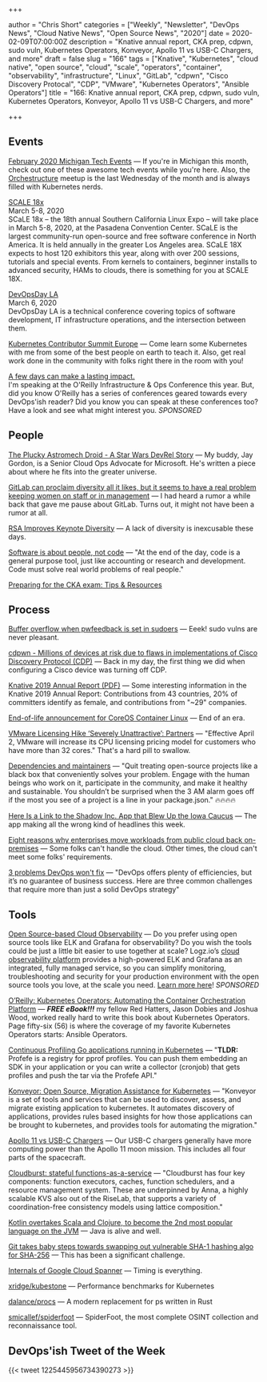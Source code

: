 +++

author = "Chris Short"
categories = ["Weekly", "Newsletter", "DevOps News", "Cloud Native News", "Open Source News", "2020"]
date = 2020-02-09T07:00:00Z
description = "Knative annual report, CKA prep, cdpwn, sudo vuln, Kubernetes Operators, Konveyor, Apollo 11 vs USB-C Chargers, and more"
draft = false
slug = "166"
tags = ["Knative", "Kubernetes", "cloud native", "open source", "cloud", "scale", "operators", "container", "observability", "infrastructure", "Linux", "GitLab", "cdpwn", "Cisco Discovery Protocal", "CDP", "VMware", "Kubernetes Operators", "Ansible Operators"]
title = "166: Knative annual report, CKA prep, cdpwn, sudo vuln, Kubernetes Operators, Konveyor, Apollo 11 vs USB-C Chargers, and more"

+++

## Events

[February 2020 Michigan Tech Events](https://cronicle.press/2020/01/27/february-2020-michigan-tech-events/) — If you're in Michigan this month, check out one of these awesome tech events while you're here. Also, the [Orchestructure](https://orchestructure.io/) meetup is the last Wednesday of the month and is always filled with Kubernetes nerds.

[SCALE 18x](https://www.socallinuxexpo.org)  
March 5-8, 2020  
SCaLE 18x – the 18th annual Southern California Linux Expo – will take place in March 5-8, 2020, at the Pasadena Convention Center. SCaLE is the largest community-run open-source and free software conference in North America. It is held annually in the greater Los Angeles area. SCaLE 18X expects to host 120 exhibitors this year, along with over 200 sessions, tutorials and special events. From kernels to containers, beginner installs to advanced security, HAMs to clouds, there is something for you at SCALE 18X.

[DevOpsDay LA](https://devopsdays.org/events/2020-los-angeles/)  
March 6, 2020  
DevOpsDay LA is a technical conference covering topics of software development, IT infrastructure operations, and the intersection between them.

[Kubernetes Contributor Summit Europe](https://events.linuxfoundation.org/kubernetes-contributor-summit-europe/) — Come learn some Kubernetes with me from some of the best people on earth to teach it. Also, get real work done in the community with folks right there in the room with you!

[A few days can make a lasting impact.](https://www.oreilly.com/pub/cpc/295841)  
I'm speaking at the O'Reilly Infrastructure & Ops Conference this year. But, did you know O'Reilly has a series of conferences geared towards every DevOps'ish reader? Did you know you can speak at these conferences too? Have a look and see what might interest you. *SPONSORED*

## People

[The Plucky Astromech Droid - A Star Wars DevRel Story](https://dev.to/jaydestro/the-plucky-astromech-droid-a-star-wars-devrel-story-3nhd) — My buddy, Jay Gordon, is a Senior Cloud Ops Advocate for Microsoft. He's written a piece about where he fits into the greater universe.

[GitLab can proclaim diversity all it likes, but it seems to have a real problem keeping women on staff or in management](https://www.theregister.co.uk/2020/02/03/gitlab_proclaims_diversity/) — I had heard a rumor a while back that gave me pause about GitLab. Turns out, it might not have been a rumor at all.

[RSA Improves Keynote Diversity](https://auth0.com/blog/rsa-improves-keynote-diversity/) — A lack of diversity is inexcusable these days.

[Software is about people, not code](https://letterstoanewdeveloper.com/2020/01/27/software-is-about-people-not-code/) — "At the end of the day, code is a general purpose tool, just like accounting or research and development. Code must solve real world problems of real people."

[Preparing for the CKA exam: Tips & Resources](https://myedes.io/cka-exam-tips/)

## Process

[Buffer overflow when pwfeedback is set in sudoers](https://www.sudo.ws/alerts/pwfeedback.html) — Eeek! sudo vulns are never pleasant.

[cdpwn - Millions of devices at risk due to flaws in implementations of Cisco Discovery Protocol (CDP)](https://securityaffairs.co/wordpress/97407/hacking/cdpwn-cdp-flaws.html) — Back in my day, the first thing we did when configuring a Cisco device was turning off CDP.

[Knative 2019 Annual Report (PDF)](https://shortcdn.com/devopsish/Knative-2019-Annual-Report.pdf) — Some interesting information in the Knative 2019 Annual Report: Contributions from 43 countries, 20% of committers identify as female, and contributions from "~29" companies.

[End-of-life announcement for CoreOS Container Linux](https://coreos.com/os/eol/) — End of an era.

[VMware Licensing Hike ‘Severely Unattractive’: Partners](https://www.crn.com/news/data-center/vmware-ups-licensing-cost-that-partners-say-is-severely-unattractive-) — "Effective April 2, VMware will increase its CPU licensing pricing model for customers who have more than 32 cores." That's a hard pill to swallow.

[Dependencies and maintainers](https://drewdevault.com/2020/02/06/Dependencies-and-maintainers.html) — "Quit treating open-source projects like a black box that conveniently solves your problem. Engage with the human beings who work on it, participate in the community, and make it healthy and sustainable. You shouldn’t be surprised when the 3 AM alarm goes off if the most you see of a project is a line in your package.json." 🔥🔥🔥🔥

[Here Is a Link to the Shadow Inc. App that Blew Up the Iowa Caucus](https://www.vice.com/en_us/article/z3b3g9/here-is-a-link-to-the-shadow-inc-app-that-blew-up-the-iowa-caucus) — The app making all the wrong kind of headlines this week.

[Eight reasons why enterprises move workloads from public cloud back on-premises](https://avoa.com/2020/02/05/eight-reasons-why-enterprises-move-workloads-from-public-cloud-back-on-premises/) — Some folks can't handle the cloud. Other times, the cloud can't meet some folks' requirements.

[3 problems DevOps won't fix](https://enterprisersproject.com/article/2020/2/devops-wont-fix-3-problems) — "DevOps offers plenty of efficiencies, but it’s no guarantee of business success. Here are three common challenges that require more than just a solid DevOps strategy"

## Tools

[Open Source-based Cloud Observability](https://logz.io/freeshirt/?utm_source=podcast&utm_medium=devopish&utm_campaign=freeshirt) — Do you prefer using open source tools like ELK and Grafana for observability? Do you wish the tools could be just a little bit easier to use together at scale? Logz.io’s [cloud observability platform](https://logz.io/freeshirt/?utm_source=podcast&utm_medium=devopish&utm_campaign=freeshirt) provides a high-powered ELK and Grafana as an integrated, fully managed service, so you can simplify monitoring, troubleshooting and security for your production environment with the open source tools you love, at the scale you need. [Learn more here](https://logz.io/freeshirt/?utm_source=podcast&utm_medium=devopish&utm_campaign=freeshirt)! *SPONSORED*

[O’Reilly: Kubernetes Operators: Automating the Container Orchestration Platform](https://cshort.co/2w1FGIk) — ***FREE eBook!!!*** my fellow Red Hatters, Jason Dobies and Joshua Wood, worked really hard to write this book about Kubernetes Operators. Page fifty-six (56) is where the coverage of my favorite Kubernetes Operators starts: Ansible Operators.

[Continuous Profiling Go applications running in Kubernetes](https://gianarb.it/blog/continuous-profiling-go-apps-in-kubernetes) — "**TLDR:** Profefe is a registry for pprof profiles. You can push them embedding an SDK in your application or you can write a collector (cronjob) that gets profiles and push the tar via the Profefe API."

[Konveyor: Open Source, Migration Assistance for Kubernetes](https://konveyor.github.io/) — "Konveyor is a set of tools and services that can be used to discover, assess, and migrate existing application to kubernetes. It automates discovery of applications, provides rules based insights for how those applications can be brought to kubernetes, and provides tools for automating the migration."

[Apollo 11 vs USB-C Chargers](https://forrestheller.com/Apollo-11-Computer-vs-USB-C-chargers.html) — Our USB-C chargers generally have more computing power than the Apollo 11 moon mission. This includes all four parts of the spacecraft.

[Cloudburst: stateful functions-as-a-service](https://blog.acolyer.org/2020/02/07/cloudburst/) — "Cloudburst has four key components: function executors, caches, function schedulers, and a resource management system. These are underpinned by Anna, a highly scalable KVS also out of the RiseLab, that supports a variety of coordination-free consistency models using lattice composition."

[Kotlin overtakes Scala and Clojure, to become the 2nd most popular language on the JVM](https://snyk.io/blog/kotlin-overtakes-scala-and-clojure-to-become-the-2nd-most-popular-language-on-the-jvm/) — Java is alive and well.

[Git takes baby steps towards swapping out vulnerable SHA-1 hashing algo for SHA-256](https://www.theregister.co.uk/2020/02/05/git_sha_256_work/) — This has been a significant challenge.

[Internals of Google Cloud Spanner](https://thedataguy.in/internals-of-google-cloud-spanner/) — Timing is everything.

[xridge/kubestone](https://github.com/xridge/kubestone) — Performance benchmarks for Kubernetes

[dalance/procs](https://github.com/dalance/procs) — A modern replacement for ps written in Rust

[smicallef/spiderfoot](https://github.com/smicallef/spiderfoot) — SpiderFoot, the most complete OSINT collection and reconnaissance tool.

## DevOps'ish Tweet of the Week

{{< tweet 1225445956734390273 >}}
